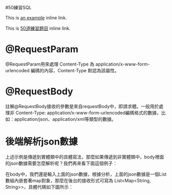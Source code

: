 #50練習SQL

This is [an example](http://example.com/ "Title") inline link.




This is [50道練習題目](https://hackmd.io/9-8C-Xr5R-2e3lczlGMhDw#%E8%AA%B2%E7%A8%8B%E8%A1%A8 "50題練習") inline link.



# @RequestParam 
@RequestParam用來處理 Content-Type 為 application/x-www-form-urlencoded 編碼的內容，Content-Type 默認為該屬性。


# @RequestBody
註解@RequestBody接收的參數是來自requestBody中，即請求體。一般用於處理非 Content-Type: application/x-www-form-urlencoded編碼格式的數據，比如：application/json、application/xml等類型的數據。


# 後端解析json數據

上述示例是傳遞到實體類中的具體寫法，那麼如果傳遞到非實體類中，body裡面的json數據需要怎麼解析呢？我們再來看下面這個例子：

在body中，我們還是輸入上面的json數據，根據分析，上面的json數據是一個List數組內嵌套著map對象，那麼在後台的接收形式可寫為 List<Map<String, String>>，具體代碼如下圖所示：